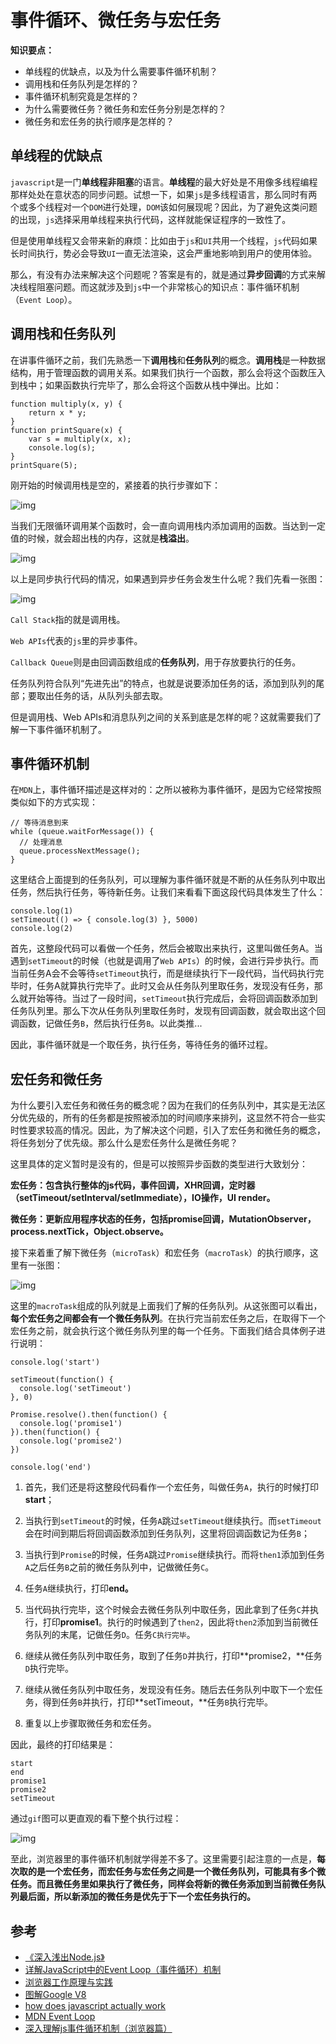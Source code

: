 # 事件循环、微任务与宏任务

**知识要点：**
- 单线程的优缺点，以及为什么需要事件循环机制？
- 调用栈和任务队列是怎样的？
- 事件循环机制究竟是怎样的？
- 为什么需要微任务？微任务和宏任务分别是怎样的？
- 微任务和宏任务的执行顺序是怎样的？

## 单线程的优缺点

`javascript`是一门**单线程非阻塞**的语言。**单线程**的最大好处是不用像多线程编程那样处处在意状态的同步问题。试想一下，如果`js`是多线程语言，那么同时有两个或多个线程对一个`DOM`进行处理，`DOM`该如何展现呢？因此，为了避免这类问题的出现，`js`选择采用单线程来执行代码，这样就能保证程序的一致性了。

但是使用单线程又会带来新的麻烦：比如由于`js`和`UI`共用一个线程，`js`代码如果长时间执行，势必会导致`UI`一直无法渲染，这会严重地影响到用户的使用体验。

那么，有没有办法来解决这个问题呢？答案是有的，就是通过**异步回调**的方式来解决线程阻塞问题。而这就涉及到`js`中一个非常核心的知识点：事件循环机制（`Event Loop`）。

## 调用栈和任务队列

在讲事件循环之前，我们先熟悉一下**调用栈**和**任务队列**的概念。**调用栈**是一种数据结构，用于管理函数的调用关系。如果我们执行一个函数，那么会将这个函数压入到栈中；如果函数执行完毕了，那么会将这个函数从栈中弹出。比如：

```
function multiply(x, y) {
    return x * y;
}
function printSquare(x) {
    var s = multiply(x, x);
    console.log(s);
}
printSquare(5);
```

刚开始的时候调用栈是空的，紧接着的执行步骤如下：

![img](./event-loop/event-loop-callstack.png)

当我们无限循环调用某个函数时，会一直向调用栈内添加调用的函数。当达到一定值的时候，就会超出栈的内存，这就是**栈溢出**。

![img](./event-loop/memory-overflowing.png)

以上是同步执行代码的情况，如果遇到异步任务会发生什么呢？我们先看一张图：

![img](./event-loop/event-loop-overview.png)

`Call Stack`指的就是调用栈。

`Web APIs`代表的`js`里的异步事件。

`Callback Queue`则是由回调函数组成的**任务队列**，用于存放要执行的任务。

任务队列符合队列“先进先出”的特点，也就是说要添加任务的话，添加到队列的尾部；要取出任务的话，从队列头部去取。

但是调用栈、Web APIs和消息队列之间的关系到底是怎样的呢？这就需要我们了解一下事件循环机制了。

## 事件循环机制

在`MDN`上，事件循环描述是这样对的：之所以被称为事件循环，是因为它经常按照类似如下的方式实现：

```
// 等待消息到来
while (queue.waitForMessage()) {
  // 处理消息
  queue.processNextMessage();
}
```

这里结合上面提到的任务队列，可以理解为事件循环就是不断的从任务队列中取出任务，然后执行任务，等待新任务。让我们来看看下面这段代码具体发生了什么：

```
console.log(1)
setTimeout(() => { console.log(3) }, 5000)
console.log(2)
```

首先，这整段代码可以看做一个任务，然后会被取出来执行，这里叫做任务A。当遇到`setTimeout`的时候（也就是调用了`Web APIs`）的时候，会进行异步执行。而当前任务A会不会等待`setTimeout`执行，而是继续执行下一段代码，当代码执行完毕时，任务A就算执行完毕了。此时又会从任务队列里取任务，发现没有任务，那么就开始等待。当过了一段时间，`setTimeout`执行完成后，会将回调函数添加到任务队列里。那么下次从任务队列里取任务时，发现有回调函数，就会取出这个回调函数，记做任务`B`，然后执行任务`B`。以此类推...

因此，事件循环就是一个取任务，执行任务，等待任务的循环过程。

## 宏任务和微任务

为什么要引入宏任务和微任务的概念呢？因为在我们的任务队列中，其实是无法区分优先级的，所有的任务都是按照被添加的时间顺序来排列，这显然不符合一些实时性要求较高的情况。因此，为了解决这个问题，引入了宏任务和微任务的概念，将任务划分了优先级。那么什么是宏任务什么是微任务呢？

这里具体的定义暂时是没有的，但是可以按照异步函数的类型进行大致划分：

**宏任务：包含执行整体的js代码，事件回调，XHR回调，定时器（setTimeout/setInterval/setImmediate），IO操作，UI render。**

**微任务：更新应用程序状态的任务，包括promise回调，MutationObserver，process.nextTick，Object.observe。**

接下来着重了解下微任务（`microTask`）和宏任务（`macroTask`）的执行顺序，这里有一张图：

![img](./event-loop/macrotask-microtask.png)

这里的`macroTask`组成的队列就是上面我们了解的任务队列。从这张图可以看出，**每个宏任务之间都会有一个微任务队列**。在执行完当前宏任务之后，在取得下一个宏任务之前，就会执行这个微任务队列里的每一个任务。下面我们结合具体例子进行说明：

```
console.log('start')

setTimeout(function() {
  console.log('setTimeout')
}, 0)

Promise.resolve().then(function() {
  console.log('promise1')
}).then(function() {
  console.log('promise2')
})

console.log('end')
```

1. 首先，我们还是将这整段代码看作一个宏任务，叫做任务`A`，执行的时候打印**start**；
2. 当执行到`setTimeout`的时候，任务`A`跳过`setTimeout`继续执行。而`setTimeout`会在时间到期后将回调函数添加到任务队列，这里将回调函数记为任务`B`；

1. 当执行到`Promise`的时候，任务`A`跳过`Promise`继续执行。而将`then1`添加到任务`A`之后任务`B`之前的微任务队列中，记做微任务`C`。
2. 任务`A`继续执行，打印**end。**

1. 当代码执行完毕，这个时候会去微任务队列中取任务，因此拿到了任务`C`并执行，打印**promise1**。执行的时候遇到了`then2`，因此将`then2`添加到当前微任务队列的末尾，记做任务`D`。任务`C执行完毕`。
2. 继续从微任务队列中取任务，取到了任务`D`并执行，打印**promise2，**任务`D`执行完毕。

1. 继续从微任务队列中取任务，发现没有任务。随后去任务队列中取下一个宏任务，得到任务`B`并执行，打印**setTimeout，**任务`B`执行完毕。
2. 重复以上步骤取微任务和宏任务。

因此，最终的打印结果是：

```
start
end
promise1
promise2
setTimeout
```

通过`gif`图可以更直观的看下整个执行过程：

![img](./event-loop/browser-async-excute-animate.gif)

至此，浏览器里的事件循环机制就学得差不多了。这里需要引起注意的一点是，**每次取的是一个宏任务，而宏任务与宏任务之间是一个微任务队列，可能具有多个微任务。而且微任务里如果执行了微任务，同样会将新的微任务添加到当前微任务队列最后面，所以新添加的微任务是优先于下一个宏任务执行的。**

## 参考

- [《深入浅出Node.js》](https://weread.qq.com/web/reader/d1b32290718ff65fd1befcck02e32f0021b02e74f10ece8)
- [详解JavaScript中的Event Loop（事件循环）机制](https://zhuanlan.zhihu.com/p/33058983)
- [浏览器工作原理与实践](https://time.geekbang.org/column/article/132931)
- [图解Google V8](https://time.geekbang.org/column/article/227926)
- [how does javascript actually work](https://blog.sessionstack.com/how-does-javascript-actually-work-part-1-b0bacc073cf)
- [MDN Event Loop](https://developer.mozilla.org/zh-CN/docs/Web/JavaScript/EventLoop)
- [深入理解js事件循环机制（浏览器篇）](http://lynnelv.github.io/js-event-loop-browser)
